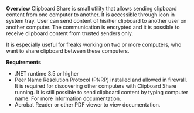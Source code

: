 **Overview**
Clipboard Share is small utility that allows sending clipboard content from one computer to another. It is accessible through icon in system tray. User can send content of his/her clipboard to another user on another computer. The communication is encrypted and it is possible to receive clipboard content from trusted senders only.

It is especially useful for freaks working on two or more computers, who want to share clipboard between these computers.

**Requirements**
* .NET runtime 3.5 or higher
* Peer Name Resolution Protocol (PNRP) installed and allowed in firewall. It is required for discovering other computers with Clipboard Share running. It is still possible to send clipboard content by typing computer name. For more information documentation.
* Acrobat Reader or other PDF viewer to view documentation.